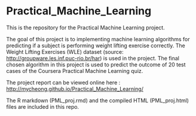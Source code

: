 # Practical_Machine_Learning

This is the repository for the Practical Machine Learning project. 

The goal of this project is to implementing machine learning algorithms for predicting if a subject is performing weight lifting exercise correctly. The Weight Lifting Exercises (WLE) dataset (source: http://groupware.les.inf.puc-rio.br/har) is used in the project. The final chosen algorithm in this project is used to predict the outcome of 20 test cases of the Coursera Practical Machine Learning quiz. 

The project report can be viewed online here : http://mycheong.github.io/Practical_Machine_Learning/

The R markdown (PML_proj.rmd) and the compiled HTML (PML_proj.html) files are included in this repo.   

